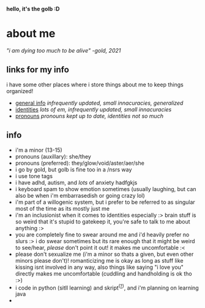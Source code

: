 **hello, it's the golb :D**

# about me
*"i am dying too much to be alive" -gold, 2021*

## links for my info
i have some other places where i store things about me to keep things organized!
- [general info](https://goldstargloww.carrd.co) *infrequently updated, small innacuracies, generalized*
- [identities](https://rentry.co/goldstargloww) *lots of em, infrequently updated, small innacuracies*
- [pronouns](https://en.pronouns.page/@goldstargloww) *pronouns kept up to date, identities not so much*

## info

- i'm a minor (13-15)
- pronouns (auxillary): she/they
- pronouns (preferred): they/glow/void/aster/aer/she
- i go by gold, but golb is fine too in a /nsrs way
- i use tone tags
- i have adhd, autism, and *lots* of anxiety hadfgkjs
- i keyboard spam to show emotion sometimes (usually laughing, but can also be when i'm embarrasedish or going crazy lol)
- i'm part of a willogenic system, but i prefer to be referred to as singular most of the time as its mostly just me
- i'm an inclusionist when it comes to identities especially :> brain stuff is so weird that it's stupid to gatekeep it, you're safe to talk to me about anything :>
- you are completely fine to swear around me and i'd heavily prefer no slurs :> i do swear sometimes but its rare enough that it might be weird to see/hear, *please* don't point it out! it makes me uncomfortable :<
- please don't sexualize me (i'm a minor so thats a given, but even other minors please don't)! romanticizing me is okay as long as stuff like kissing isnt involved in any way, also things like saying "i love you" directly makes me uncomfortable (cuddling and handholding is ok tho :>)
- i code in python (sitll learning) and skript<sup>([?](https://github.com/SkriptLang/Skript#readme))</sup>, and i'm planning on learning java
- 
